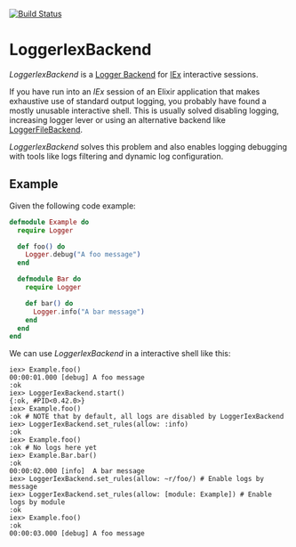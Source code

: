 [![Build Status](https://travis-ci.org/alvivi/logger_iex_backend.svg?branch=master)](https://travis-ci.org/alvivi/logger_iex_backend)

# LoggerIexBackend

*LoggerIexBackend* is a
[Logger Backend](https://hexdocs.pm/logger/master/Logger.html#module-backends)
for [IEx](https://hexdocs.pm/iex/IEx.html) interactive sessions.

If you have run into an *IEx* session of an Elixir application that makes
exhaustive use of standard output logging, you probably have found a mostly
unusable interactive shell. This is usually solved disabling logging, increasing
logger lever or using an alternative backend like
[LoggerFileBackend](https://github.com/onkel-dirtus/logger_file_backend).

*LoggerIexBackend* solves this problem and also enables logging debugging
with tools like logs filtering and dynamic log configuration.


## Example

Given the following code example:

```elixir
defmodule Example do
  require Logger

  def foo() do
    Logger.debug("A foo message")
  end

  defmodule Bar do
    require Logger

    def bar() do
      Logger.info("A bar message")
    end
  end
end
```

We can use *LoggerIexBackend* in a interactive shell like this:

```
iex> Example.foo()
00:00:01.000 [debug] A foo message
:ok
iex> LoggerIexBackend.start()
{:ok, #PID<0.42.0>}
iex> Example.foo()
:ok # NOTE that by default, all logs are disabled by LoggerIexBackend
iex> LoggerIexBackend.set_rules(allow: :info)
:ok
iex> Example.foo()
:ok # No logs here yet
iex> Example.Bar.bar()
:ok
00:00:02.000 [info]  A bar message
iex> LoggerIexBackend.set_rules(allow: ~r/foo/) # Enable logs by message
iex> LoggerIexBackend.set_rules(allow: [module: Example]) # Enable logs by module
:ok
iex> Example.foo()
:ok
00:00:03.000 [debug] A foo message
```
